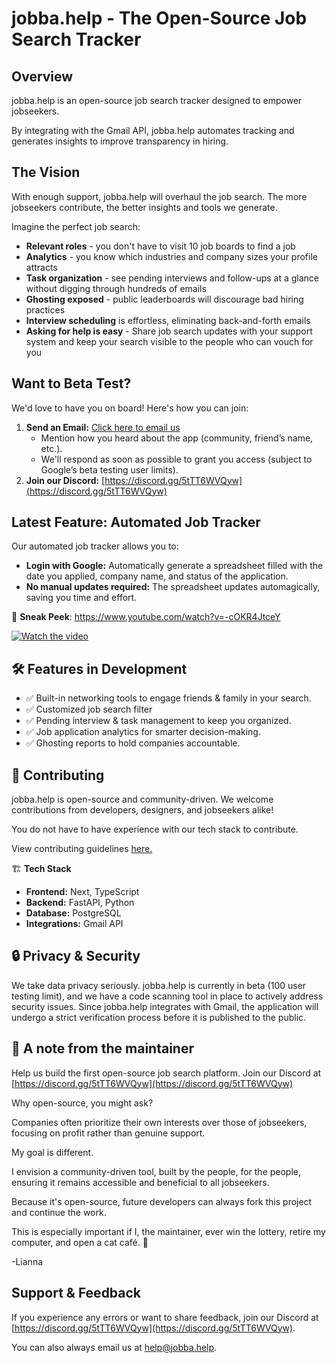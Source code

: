 # **jobba.help - The Open-Source Job Search Tracker**

## **Overview**

jobba.help is an open-source job search tracker designed to empower jobseekers. 

By integrating with the Gmail API, jobba.help automates tracking and generates insights to improve transparency in hiring.

## **The Vision**

With enough support, jobba.help will overhaul the job search. The more jobseekers contribute, the better insights and tools we generate. 

Imagine the perfect job search:

- **Relevant roles**  - you don't have to visit 10 job boards to find a job
- **Analytics** - you know which industries and company sizes your profile attracts
- **Task organization** - see pending interviews and follow-ups at a glance without digging through hundreds of emails
- **Ghosting exposed** - public leaderboards will discourage bad hiring practices
- **Interview scheduling** is effortless, eliminating back-and-forth emails
- **Asking for help is easy** - Share job search updates with your support system and keep your search visible to the people who can vouch for you

## **Want to Beta Test?**

We'd love to have you on board! Here's how you can join:

1. **Send an Email:** [Click here to email us](mailto:help@jobba.help?subject=jobba.help%20beta%20signup&body=my%20google%20gmail%20address%20is)
   - Mention how you heard about the app (community, friend’s name, etc.).
   - We'll respond as soon as possible to grant you access (subject to Google’s beta testing user limits).
2. **Join our Discord:** [https://discord.gg/5tTT6WVQyw](https://discord.gg/5tTT6WVQyw)

## **Latest Feature: Automated Job Tracker**

Our automated job tracker allows you to:

- **Login with Google:** Automatically generate a spreadsheet filled with the date you applied, company name, and status of the application.
- **No manual updates required:** The spreadsheet updates automagically, saving you time and effort.

🎥 **Sneak Peek**: https://www.youtube.com/watch?v=-cOKR4JtceY

[![Watch the video](http://img.youtube.com/vi/-cOKR4JtceY/maxresdefault.jpg)](https://www.youtube.com/watch?v=-cOKR4JtceY)

## 🛠 **Features in Development**

- ✅ Built-in networking tools to engage friends & family in your search.
- ✅ Customized job search filter
- ✅ Pending interview & task management to keep you organized.
- ✅ Job application analytics for smarter decision-making.
- ✅ Ghosting reports to hold companies accountable.

## 🤝 **Contributing**

jobba.help is open-source and community-driven. We welcome contributions from developers, designers, and jobseekers alike! 

You do not have to have experience with our tech stack to contribute.

View contributing guidelines [here.](https://github.com/lnovitz/jobseeker-analytics/blob/main/CONTRIBUTING.md)

 🏗 **Tech Stack**

- **Frontend:** Next, TypeScript
- **Backend:** FastAPI, Python
- **Database:** PostgreSQL
- **Integrations:** Gmail API

## 🔒 **Privacy & Security**

We take data privacy seriously. jobba.help is currently in beta (100 user testing limit), and we have a code scanning tool in place to actively address security issues. Since jobba.help integrates with Gmail, the application will undergo a strict verification process before it is published to the public. 

## 📢 **A note from the maintainer**

Help us build the first open-source job search platform. Join our Discord at [https://discord.gg/5tTT6WVQyw](https://discord.gg/5tTT6WVQyw)

Why open-source, you might ask?

Companies often prioritize their own interests over those of jobseekers, focusing on profit rather than genuine support.

My goal is different.

I envision a community-driven tool, built by the people, for the people, ensuring it remains accessible and beneficial to all jobseekers.

Because it's open-source, future developers can always fork this project and continue the work. 

This is especially important if I, the maintainer, ever win the lottery, retire my computer, and open a cat café. 👀 

-Lianna

## **Support & Feedback**

If you experience any errors or want to share feedback, join our Discord at [https://discord.gg/5tTT6WVQyw](https://discord.gg/5tTT6WVQyw).

You can also always email us at [help@jobba.help](mailto:help@jobba.help).
